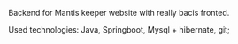 Backend for Mantis keeper website with really bacis fronted.

Used technologies:
Java, Springboot, Mysql + hibernate, git;
